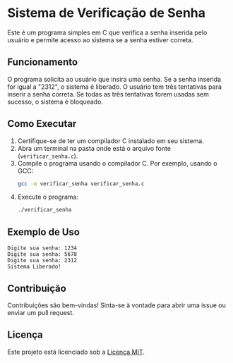 # Sistema de Verificação de Senha

Este é um programa simples em C que verifica a senha inserida pelo usuário e permite acesso ao sistema se a senha estiver correta.

## Funcionamento

O programa solicita ao usuário que insira uma senha. Se a senha inserida for igual a "2312", o sistema é liberado. O usuário tem três tentativas para inserir a senha correta. Se todas as três tentativas forem usadas sem sucesso, o sistema é bloqueado.

## Como Executar

1. Certifique-se de ter um compilador C instalado em seu sistema.
2. Abra um terminal na pasta onde está o arquivo fonte (`verificar_senha.c`).
3. Compile o programa usando o compilador C. Por exemplo, usando o GCC:
   ```bash
   gcc -o verificar_senha verificar_senha.c
   ```
4. Execute o programa:
   ```bash
   ./verificar_senha
   ```

## Exemplo de Uso

```
Digite sua senha: 1234
Digite sua senha: 5678
Digite sua senha: 2312
Sistema Liberado!
```

## Contribuição

Contribuições são bem-vindas! Sinta-se à vontade para abrir uma issue ou enviar um pull request.

## Licença

Este projeto está licenciado sob a [Licença MIT](LICENSE).
